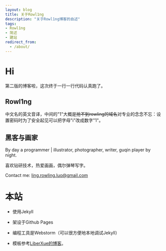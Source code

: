 ```yaml
---
layout: blog
title: 关于Rowl1ng
description: "关于Rowl1ng博客的自述"
tags:
- Rowl1ng
- 简述
- 建站
redirect_from:
  - /about/
---
```


# Hi

第二版的博客啦，这次终于一行一行代码认真跑了。

## Rowl1ng

中文名的英文音译，中间的"1"大概是~~抢不到rowling的域名~~对专业的念念不忘：设置密码时为了安全起见可以把字母"i"改成数字"1"。

## 黑客与画家

By day a programmer | illustrator, photographer, writer, guqin player by night.

喜欢钻研技术，热爱画画，偶尔弹琴写字。

Contact me: ling.rowling.luo@gmail.com

# 本站

- 使用Jekyll
- 架设于Github Pages
- 编程工具是Webstorm（可以很方便地本地调试Jekyll）
- 模板参考[LiberXue的博客][1]。

  [1]: https://liberxue.github.io/?liberxue